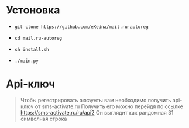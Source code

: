 # Устоновка

- `git clone https://github.com/eXedna/mail.ru-autoreg`

- `cd mail.ru-autoreg`

- `sh install.sh`

- `./main.py`

# Api-ключ

> Чтобы регестрировать аккаунты вам необходимо получить api-ключ от sms-activate.ru
> Получить его можно перейдя по ссылке https://sms-activate.ru/ru/api2 
> Он выглядит как рандомная 31 символная строка





